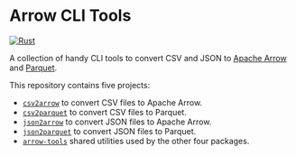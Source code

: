 # Arrow CLI Tools

[![Rust](https://github.com/domoritz/arrow-tools/actions/workflows/rust.yml/badge.svg)](https://github.com/domoritz/arrow-tools/actions/workflows/rust.yml)

A collection of handy CLI tools to convert CSV and JSON to [Apache Arrow](https://arrow.apache.org) and [Parquet](https://parquet.apache.org).

This repository contains five projects:
* [`csv2arrow`](https://github.com/domoritz/arrow-tools/tree/main/crates/csv2arrow) to convert CSV files to Apache Arrow.
* [`csv2parquet`](https://github.com/domoritz/arrow-tools/tree/main/crates/csv2parquet) to convert CSV files to Parquet.
* [`json2arrow`](https://github.com/domoritz/arrow-tools/tree/main/crates/json2arrow) to convert JSON files to Apache Arrow.
* [`json2parquet`](https://github.com/domoritz/arrow-tools/tree/main/crates/json2parquet) to convert JSON files to Parquet.
* [`arrow-tools`](https://github.com/domoritz/arrow-tools/tree/main/crates/arrow-tools) shared utilities used by the other four packages.
